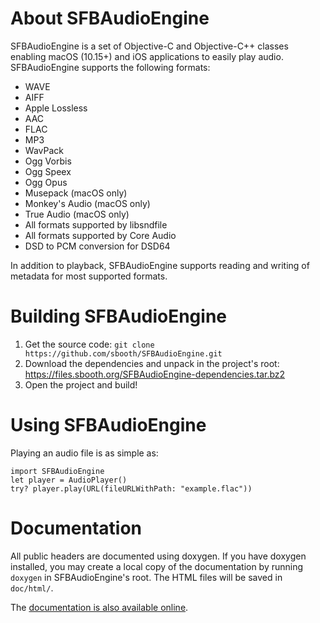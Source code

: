 About SFBAudioEngine
====================

SFBAudioEngine is a set of Objective-C and Objective-C++ classes enabling macOS (10.15+) and iOS applications to easily play audio.  SFBAudioEngine supports the following formats:

* WAVE
* AIFF
* Apple Lossless
* AAC
* FLAC
* MP3
* WavPack
* Ogg Vorbis
* Ogg Speex
* Ogg Opus
* Musepack (macOS only)
* Monkey's Audio (macOS only)
* True Audio (macOS only)
* All formats supported by libsndfile
* All formats supported by Core Audio
* DSD to PCM conversion for DSD64

In addition to playback, SFBAudioEngine supports reading and writing of metadata for most supported formats.

Building SFBAudioEngine
=======================

1. Get the source code: `git clone https://github.com/sbooth/SFBAudioEngine.git`
2. Download the dependencies and unpack in the project's root: https://files.sbooth.org/SFBAudioEngine-dependencies.tar.bz2
3. Open the project and build!

Using SFBAudioEngine
====================

Playing an audio file is as simple as:

~~~
import SFBAudioEngine
let player = AudioPlayer()
try? player.play(URL(fileURLWithPath: "example.flac"))
~~~

Documentation
=============

All public headers are documented using doxygen.  If you have doxygen installed, you may create a local copy of the documentation by running `doxygen` in SFBAudioEngine's root.  The HTML files will be saved in `doc/html/`.

The [documentation is also available online](http://sbooth.github.io/SFBAudioEngine/doc/).
